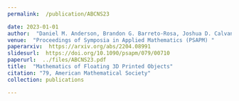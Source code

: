 ```yaml
---
permalink:  /publication/ABCNS23

date: 2023-01-01
author:  "Daniel M. Anderson, Brandon G. Barreto-Rosa, Joshua D. Calvano, Lujain Nsair, and Evelyn Sander (Edited by Maria Trnkova and Andrew Yarmola)"
venue:  "Proceedings of Symposia in Applied Mathematics (PSAPM) "
paperarxiv:  https://arxiv.org/abs/2204.08991
slidesurl:  https://doi.org/10.1090/psapm/079/00710
paperurl:  ../files/ABCNS23.pdf
title:  "Mathematics of Floating 3D Printed Objects"
citation: "79, American Mathematical Society"
collection: publications

---
```

